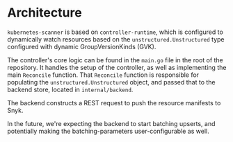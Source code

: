 # Architecture

`kubernetes-scanner` is based on `controller-runtime`, which is configured to
dynamically watch resources based on the `unstructured.Unstructured` type
configured with dynamic GroupVersionKinds (GVK).

The controller's core logic can be found in the `main.go` file in the root of
the repository. It handles the setup of the controller, as well as implementing
the main `Reconcile` function. That `Reconcile` function is responsible for
populating the `unstructured.Unstructured` object, and passed that to the
backend store, located in `internal/backend`.

The backend constructs a REST request to push the resource manifests to Snyk.

In the future, we're expecting the backend to start batching upserts, and
potentially making the batching-parameters user-configurable as well.
